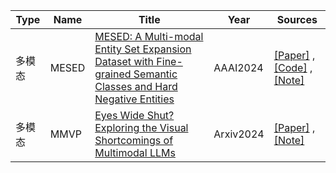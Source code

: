 |Type| Name|Title | Year  |   Sources   |
| ------- | -------  |------- | ----- | ------ |
|多模态|MESED|[MESED: A Multi-modal Entity Set Expansion Dataset with Fine-grained Semantic Classes and Hard Negative Entities](https://arxiv.org/abs/2307.14878)|AAAI2024|[[Paper]](https://arxiv.org/abs/2307.14878) ,[[Code]](https://github.com/THUKElab/MESED) ,[[Note]](https://mp.weixin.qq.com/s/G4SFlEYUo3ugOPvZUc9VDA)|
|多模态|MMVP|[Eyes Wide Shut? Exploring the Visual Shortcomings of Multimodal LLMs](https://arxiv.org/abs/2401.06209)|Arxiv2024|[[Paper]](https://arxiv.org/abs/2401.06209) ,[[Note]](https://mp.weixin.qq.com/s/cbuBglRfBU1LWiOXsC81nA)|
